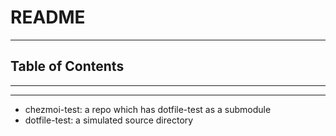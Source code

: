 # README

<!-- File: README.md -->
<!-- Author: YJ -->
<!-- Email: yj1516268@outlook.com -->
<!-- Created Time: 2022-11-08 09:10:09 -->

---

## Table of Contents

<!-- vim-markdown-toc GFM -->

<!-- vim-markdown-toc -->

---

<!-- Object info -->

---

- chezmoi-test: a repo which has dotfile-test as a submodule
- dotfile-test: a simulated source directory
